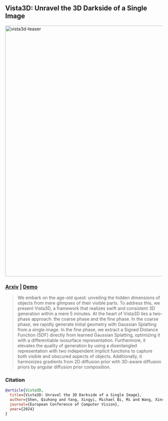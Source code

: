 
## Vista3D: Unravel the 3D Darkside of a Single Image
<img width="800" alt="vista3d-teaser" src="https://github.com/user-attachments/assets/5ee6f213-6cc2-4add-abd2-ff2c727a0116">


### [Arxiv](https://arxiv.org) | [Demo]()


> We embark on the age-old quest: unveiling the hidden dimensions of objects
from mere glimpses of their visible parts. To address
this, we present Vista3D, a framework that realizes swift and consistent
3D generation within a mere 5 minutes. At the heart of Vista3D
lies a two-phase approach: the coarse phase and the fine phase. In the
coarse phase, we rapidly generate initial geometry with Gaussian Splatting
from a single image. In the fine phase, we extract a Signed Distance Function (SDF) directly from learned Gaussian Splatting, optimizing
it with a differentiable isosurface representation. Furthermore, it
elevates the quality of generation by using a disentangled representation
with two independent implicit functions to capture both visible and
obscured aspects of objects. Additionally, it harmonizes gradients from
2D diffusion prior with 3D-aware diffusion priors by angular diffusion
prior composition. 





### Citation

```bibtex
@article{Vista3D,
  title={Vista3D: Unravel the 3D Darkside of a Single Image},
  author={Shen, Qiuhong and Yang, Xingyi, Michael Bi, Mi and Wang, Xinchao},
  journal={European Conference of Computer Vision},
  year={2024}
}
```

